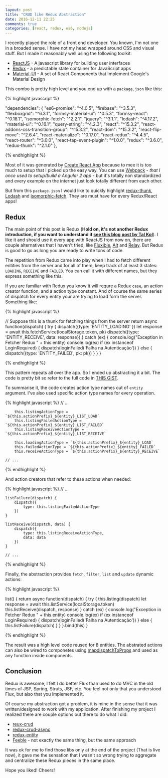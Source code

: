 ```yaml
---
layout: post
title: "CRUD like Redux Abstraction"
date: 2016-12-11 22:25
comments: true
categories: [react, redux, es6, nodejs]
---
```


I recently played the role of a front end developer. You known, I'm not one in a broaded sense. I have not my head wrapped around CSS and visual stuff. But I made it reasonably well using the following toolkit:

   - [ReactJS](https://facebook.github.io/react/) - A javascript library for building user interfaces
   - [Redux](http://redux.js.org/)  - a predictable state container for JavaScript apps
   - [Material-UI](www.material-ui.com) - A set of React Components that Implement Google's Material Design

This combo is pretty high level and you end up with a `package.json` like this:


{% highlight javascript %}

  "dependencies": {
    "es6-promise": "^4.0.5",
    "firebase": "^3.5.3",
    "flexboxgrid": "^6.3.1",
    "formsy-material-ui": "^0.5.3",
    "formsy-react": "^0.18.1",
    "isomorphic-fetch": "^2.2.1",
    "jquery": "^3.1.1",
    "lodash": "^4.17.2",
    "material-ui": "^0.16.1",
    "query-string": "^4.2.3",
    "react": "^15.3.2",
    "react-addons-css-transition-group": "^15.3.2",
    "react-dom": "^15.3.2",
    "react-flip-move": "^2.6.4",
    "react-materialize": "^0.17.0",
    "react-redux": "^4.4.5",
    "react-router": "^3.0.0",
    "react-tap-event-plugin": "^1.0.0",
    "redux": "^3.6.0",
    "redux-thunk": "^2.1.0"
  },

{% endhighlight %}

Most of it was generated by [Create React App](https://github.com/facebookincubator/create-react-app) because to mee it is too much to setup that I picked up the easy way. You can use [Webpack](https://webpack.github.io/) - *that I once used to setup/build a Angular 2 app* - but it's totally non standardized and every example on the internet just look totally different from each other.

But from this `package.json` I would like to quickly highlight [redux-thunk](https://www.npmjs.com/package/redux-thunk), [Lodash](https://lodash.com/) and [isomorphic-fetch](https://www.npmjs.com/package/isomorphic-fetch). They are must have for every Redux/React apps!

Redux
---

The main point of this post is Redux (**Hold on, it's not another Redux introduction, if you want to understand it [see this blog post by Tal Kol](https://hackernoon.com/redux-step-by-step-a-simple-and-robust-workflow-for-real-life-apps-1fdf7df46092#.jgxynut50)**). I like it and should use it every app with ReactJS from now on, there are couple alternatives that I haven't tried, like [Fluxible](http://fluxible.io/), [Alt](http://alt.js.org/) and [Relay](https://facebook.github.io/relay/). But Redux is good to go as long you are ready to write tons of code.

The repetition from Redux came into play when I had to fetch different entities from the server and for all of them, keep track of at least 3 states: `LOADING`, `RECEIVE` and `FAILED`. You can call it with different names, but they express something like this.

If you are familiar with Redux you know it will requre a Redux `case`, an action creator function, and a action type constant. And of course the same series of dispatch for every entity your are trying to load form the server. Something like:


{% highlight javascript %}

 // Suppose this is a thunk for fetching things from the server
return async function(dispatch) {
    try {
        dispatch({type: 'ENTITY_LOADING' })
        let response = await this.fetchService(localStorage.token, pk)
        dispatch({type: 'ENTITY_RECEIVE', data: response})
    } catch (ex) {
        console.log("Exception in Fetcher Redux " + this.entity)
        console.log(ex)
        if (ex instanceof LoginRequired) {
            dispatch(loginFailed('Falha na Autenticação'))
        } else {
            dispatch({type: 'ENTITY_FAILED', pk: pk})
        }
    }
}

{% endhighlight %}

This pattern repeats all over the app. So I ended up abstracting it a bit. The code is pretty bit so refer to the full code in [THIS GIST](https://gist.github.com/paulosuzart/e6d9e24c58e099e2f5c6d9b59591a253).

To summarise it, the code creates action type names out of `entity` argument. I've also used specific action type names for every operation.

{% highlight javascript %}
    // ...

        this.listingActionType = `${this.actionPrefix}_${entity}_LIST_LOAD`
        this.listingFailedActionType = `${this.actionPrefix}_${entity}_LIST_FAILED`
        this.listingReceiveActionType = `${this.actionPrefix}_${entity}_LIST_RECEIVE`

        this.loadingActionType = `${this.actionPrefix}_${entity}_LOAD`
        this.failedActionType = `${this.actionPrefix}_${entity}_FAILED`
        this.receiveActionType = `${this.actionPrefix}_${entity}_RECEIVE`

    // ...

{% endhighlight %}

And action creators that refer to these actions when needed:

{% highlight javascript %}
    // ...

    listFailure(dispatch) {
        dispatch({
            type: this.listingFailedActionType
        })
    }

    listReceive(dispatch, data) {
        dispatch({
            type: this.listingReceiveActionType,
            data: data
        })
    }

    // ...

{% endhighlight %}

Finally, the abstraction provides `fetch`, `filter`, `list` and `update` dynamic actions:

{% highlight javascript %}

   list() {
        return async function(dispatch) {
            try {
                this.listing(dispatch)
                let response = await this.listService(localStorage.token)
                this.listReceive(dispatch, response)
            } catch (ex) {
                console.log("Exception in Fetcher Redux " + this.entity)
                console.log(ex)
                if (ex instanceof LoginRequired) {
                    dispatch(loginFailed('Falha na Autenticação'))
                } else {
                    this.listFailure(dispatch)
                }
            }
        }.bind(this)
    }

{% endhighlight %}

The result was a high level code reused for 8 entities. The abstrated actions can also be wired to componetes using [mapdispatchToProps](https://github.com/reactjs/react-redux/blob/master/docs/api.md#connectmapstatetoprops-mapdispatchtoprops-mergeprops-options) and used as any function inside components.

Conclusion
---

Redux is awesome, I felt I do better Flux than used to do MVC in the old times of JSP, Spring, Struts, JSF, etc. You feel not only that you understood Flux, but also that you implemented it.

Of course my abstraction got a problem, it is mine in the sense that it was written/designed to work with my application. After finishing my project I realized there are couple options out there to do what I did:

   - [reux-crud](https://github.com/Versent/redux-crud)
   - [redux-crud-async](https://www.npmjs.com/package/redux-crud-async)
   - [redux-entity](https://www.npmjs.com/package/redux-entity)
   - [Feeble](https://feeble.js.org/) - not exactly the same thing, but the same approach

It was ok for me to find those libs only at the end of the project (That is live now), it gave me the sensation that I wasn't so wrong trying to aggregate and centralize these Redux pieces in the same place.

Hope you liked! Cheers!
